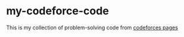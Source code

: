 # my-codeforce-code
This is my collection of problem-solving code from [codeforces pages](https://codeforces.com/)
